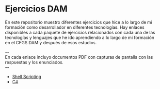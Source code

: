 # Ejercicios DAM
En este repositorio muestro diferentes ejercicios que hice a lo largo de mi formación como desarrollador en diferentes tecnologías. Hay enlaces disponibles a cada paquete de ejercicios relacionados con cada una de las tecnologías y lenguajes que he ido aprendiendo a lo largo de mi formación en el CFGS DAM y después de esos estudios.  

**--**  
En cada enlace incluyo documentos PDF con capturas de pantalla con las respuestas y los enunciados.  
**--**  
- [Shell Scripting](https://drive.google.com/drive/folders/1UTa1bsjzNDZlzm1wLeHp1QCeG1_PWhIw?usp=sharing)
- [C#](https://www.youtube.com/playlist?list=PL2Z95CSZ1N4F7mym8Ca16RoTDVAlIOPlT)
